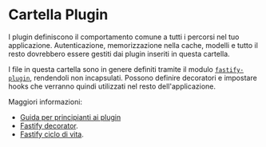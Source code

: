 # Cartella Plugin

I plugin definiscono il comportamento comune a tutti i percorsi nel tuo
applicazione. Autenticazione, memorizzazione nella cache, modelli e tutto il resto
 dovrebbero essere gestiti dai plugin inseriti in questa cartella.

I file in questa cartella sono in genere definiti tramite
il modulo [`fastify-plugin`](https://github.com/fastify/fastify-plugin),
rendendoli non incapsulati. Possono definire decoratori e impostare hooks
che verranno quindi utilizzati nel resto dell'applicazione.

Maggiori informazioni:

* [Guida per principianti ai plugin](https://www.fastify.io/docs/latest/Guides/Plugins-Guide/)
* [Fastify decorator](https://www.fastify.io/docs/latest/Reference/Decorators/).
* [Fastify ciclo di vita](https://www.fastify.io/docs/latest/Reference/Lifecycle/).
